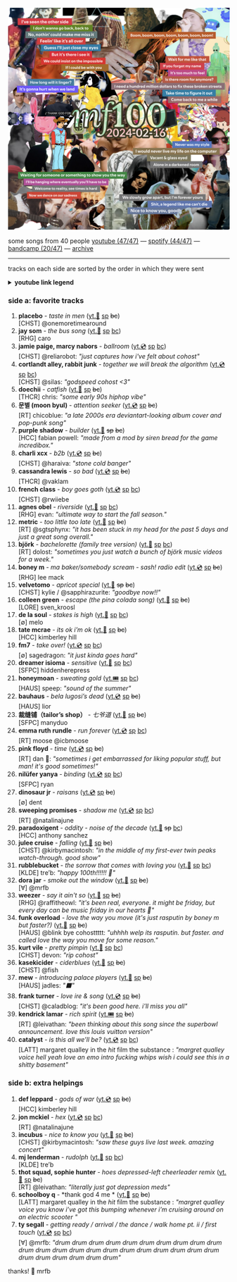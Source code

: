 ![cover](../covers/2024-09-20.png)

some songs from 40 people
[youtube (47/47)](<https://youtube.com/playlist?list=PLHKkvq2Z_NhhmZQQiyR4Xbb7E8p148HAO>) — [spotify (44/47)](<https://open.spotify.com/playlist/50LxxzggjWBLN1Deg4q1Ht>) — [bandcamp (20/47)](<https://www.buymusic.club/list/mrfb-mf100-2024-09-20>) — [archive](https://balousek.notion.site/b8bf80ad0d1a4852b020b7c2bd19eee1?v=0eade85b39ee4d3aa7c42c3c8106a928)

---

tracks on each side are sorted by the order in which they were sent

<details><summary><b>youtube link legend</b></summary><ul><li>📼 video</li><li>💿 audio</li><li>🎟️ live</li><li>👢 unofficial</li><li>🤩 fanworks</li></ul></details>

### side a: favorite tracks
1. **placebo** - *taste in men* ([yt.📼](https://youtu.be/5QML71sBu1E) [sp](https://open.spotify.com/track/6DVWb7uBVyyLwWslndW6DL) ~~bc~~)<br>[CHST] @onemoretimearound
1. **jay som** - *the bus song* ([yt.📼](https://youtu.be/k2SluHV2i40) [sp](https://open.spotify.com/track/4yWHa0Z8np5DqoWf6ffgMs) [bc](https://jaysom.bandcamp.com/track/the-bus-song))<br>[RHG] caro
1. **jamie paige, marcy nabors** - *ballroom* ([yt.💿](https://youtu.be/NQm_cQHXFSs) [sp](https://open.spotify.com/track/0rtsvpE8TCk7MHrYQacklk) [bc](https://jamiepaige.bandcamp.com/track/ballroom-feat-marcy-nabors))<br>[CHST] @reliarobot: *"just captures how i've felt about cohost"*
1. **cortlandt alley, rabbit junk** - *together we will break the algorithm* ([yt.💿](https://youtu.be/MTT-DA4JeQY) [sp](https://open.spotify.com/track/2YpvJ4dA7ObKcihJv3Z13a) [bc](https://cortlandtalley.bandcamp.com/track/together-we-will-break-the-algorithm))<br>[CHST] @silas: *"godspeed cohost <3"*
1. **doechii** - *catfish* ([yt.📼](https://youtu.be/AfgNiEJwGWo) [sp](https://open.spotify.com/track/3QQvSQKV8YmQxGolwwWe59) ~~bc~~)<br>[THCR] chris: *"some early 90s hiphop vibe"*
1. **문별 (moon byul)** - *attention seeker* ([yt.💿](https://youtu.be/kYUmtPuyQG0) [sp](https://open.spotify.com/track/3ZYSPwv46EapGeKAW3hB4X) ~~bc~~)<br>[RT] chicoblue: *"a late 2000s era deviantart-looking album cover and pop-punk song"*
1. **purple shadow** - *builder* ([yt.🤩](https://youtu.be/Gxh_GX6H9Xw) ~~sp~~ ~~bc~~)<br>[HCC] fabian powell: *"made from a mod by siren bread for the game incredibox."*
1. **charli xcx** - *b2b* ([yt.💿](https://youtu.be/hr-bX9Wlo_I) [sp](https://open.spotify.com/track/4wTvw1dBiPXNiHTh0zzpcI) ~~bc~~)<br>[CHST] @haraiva: *"stone cold banger"*
1. **cassandra lewis** - *so bad* ([yt.💿](https://youtu.be/Kz5niOv6tYw) [sp](https://open.spotify.com/track/2JlQro0lj7pbAZdO25imCx) ~~bc~~)<br>[THCR] @vaklam
1. **french class** - *boy goes goth* ([yt.💿](https://youtu.be/P8szv2fM49g) [sp](https://open.spotify.com/track/03AwDciSLNXfCivirf8d0b) [bc](https://frenchclass.bandcamp.com/track/boy-goes-goth))<br>[CHST] @rwiiebe
1. **agnes obel** - *riverside* ([yt.📼](https://youtu.be/vjncyiuwwXQ) [sp](https://open.spotify.com/track/6G3GO1eGFvLgA3o9J3YF1R) [bc](https://agnesobel.bandcamp.com/track/riverside))<br>[RHG] evan: *"ultimate way to start the fall season."*
1. **metric** - *too little too late* ([yt.🤩](https://youtu.be/XKIQM8iHEoU) [sp](https://open.spotify.com/track/3Gk8YeEo7mO6lYpM6iwgu5) ~~bc~~)<br>[RT] @sgtsphynx: *"it has been stuck in my head for the past 5 days and just a great song overall."*
1. **björk** - *bachelorette (family tree version)* ([yt.📼](https://youtu.be/JNJv-Ebi67I) [sp](https://open.spotify.com/track/080thMRVMSfE5fem7HBaoF) [bc](https://bjork.bandcamp.com/track/bachelorette))<br>[RT] dolost: *"sometimes you just watch a bunch of björk music videos for a week."*
1. **boney m** - *ma baker/somebody scream - sash! radio edit* ([yt.💿](https://youtu.be/2FsRwewETLk) [sp](https://open.spotify.com/track/4rVEn3lVnYP2dTBnh8eK4j) ~~bc~~)<br>[RHG] lee mack
1. **velvetomo** - *apricot special* ([yt.👢](https://youtu.be/yxE9-xb4vHw) ~~sp~~ ~~bc~~)<br>[CHST] kylie / @sapphirazurite: *"goodbye now!!"*
1. **colleen green** - *escape (the pina colada song)* ([yt.📼](https://youtu.be/iQRTrCh0wgU) [sp](https://open.spotify.com/track/3sNxIF5r5g1e1gchiD6r1y) ~~bc~~)<br>[LORE] sven_kroosl
1. **de la soul** - *stakes is high* ([yt.📼](https://youtu.be/radJQyaC5kY) [sp](https://open.spotify.com/track/5sfXK6yQlY9vSzuR3f3oD8) [bc](https://delasoul.bandcamp.com/track/stakes-is-high))<br>[∅] melo
1. **tate mcrae** - *its ok i’m ok* ([yt.📼](https://youtu.be/Bpaf6Dm9iRc) [sp](https://open.spotify.com/track/24XihnoVPWXlKJ4BgXqjVM) ~~bc~~)<br>[HCC] kimberley hill
1. **fm7** - *take over!* ([yt.💿](https://youtu.be/3FwtqIXSw94) [sp](https://open.spotify.com/track/2CiJyyXeRCWRjZwp6wajUK) [bc](https://artbyform.bandcamp.com/track/take-over))<br>[∅] sagedragon: *"it just kinda goes hard"*
1. **dreamer isioma** - *sensitive* ([yt.📼](https://youtu.be/3oYZtWD1vNg) [sp](https://open.spotify.com/track/06DPYEqSX1jMaxvnXNVshB) [bc](https://dreamerisioma.bandcamp.com/track/sensitive))<br>[SFPC] hiddenherepress
1. **honeymoan** - *sweating gold* ([yt.🎟️](https://youtu.be/XHr-GnBGcDE) [sp](https://open.spotify.com/track/5oPEINLTVfqWT2MQjc2MuR) [bc](https://honeymoan.bandcamp.com/track/sweating-gold))<br>[HAUS] speep: *"sound of the summer"*
1. **bauhaus** - *bela lugosi’s dead* ([yt.💿](https://youtu.be/Yy9h2q_dr9k) [sp](https://open.spotify.com/track/7q5n3kuNbHCWx6LZOY1Z0r) ~~bc~~)<br>[HAUS] lior
1. **裁缝铺（tailor’s shop）** - *七爷道* ([yt.📼](https://youtu.be/Gtm3biAmVvI) [sp](https://open.spotify.com/track/1hMbTgP79o5ebfSVKyI2Xt) ~~bc~~)<br>[SFPC] manyduo
1. **emma ruth rundle** - *run forever* ([yt.💿](https://youtu.be/3pYl9aPA5Tc) [sp](https://open.spotify.com/track/09DzlJefyzvierDQLWEFFR) [bc](https://emmaruthrundle.bandcamp.com/track/run-forever))<br>[RT] moose @icbmoose
1. **pink floyd** - *time* ([yt.💿](https://youtu.be/yl-Ms_ek-kE) [sp](https://open.spotify.com/track/3TO7bbrUKrOSPGRTB5MeCz) ~~bc~~)<br>[RT] dan 🤠: *"sometimes i get embarrassed for liking popular stuff, but man! it's good sometimes!"*
1. **nilüfer yanya** - *binding* ([yt.💿](https://youtu.be/nNwNZ6CMeFI) [sp](https://open.spotify.com/track/3XjhOYg7FGEjF2RP0zG8Oz) [bc](https://niluferyanya.bandcamp.com/track/binding))<br>[SFPC] ryan
1. **dinosaur jr** - *raisans* ([yt.💿](https://youtu.be/Ln8XsL6veaU) [sp](https://open.spotify.com/track/5xH7X05cbp7vtwFSdOUPEb) ~~bc~~)<br>[∅] dent
1. **sweeping promises** - *shadow me* ([yt.💿](https://youtu.be/bzSt2TggnjE) [sp](https://open.spotify.com/track/0aiUlWplE7TtrSrbcoo46P) [bc](https://sweepingpromises.bandcamp.com/track/shadow-me-2))<br>[RT] @natalinajune
1. **paradoxigent** - *oddity - noise of the decade* ([yt.📼](https://youtu.be/dyEYyp-qwN8) ~~sp~~ [bc](https://paradoxigent.bandcamp.com/track/oddity-noise-of-the-decade))<br>[HCC] anthony sanchez
1. **julee cruise** - *falling* ([yt.📼](https://youtu.be/mInZo4Td8Xk) [sp](https://open.spotify.com/track/31CYUJj5f9lbQ0Qqm9PzK5) ~~bc~~)<br>[CHST] @kirbymacintosh: *"in the middle of my first-ever twin peaks watch-through. good show"*
1. **rubblebucket** - *the sorrow that comes with loving you* ([yt.📼](https://youtu.be/wUC5WowDNJc) [sp](https://open.spotify.com/track/3YB1UJABauwBCLI72P10NG) [bc](https://rubblebucket.bandcamp.com/track/the-sorrow-that-comes-with-loving-you))<br>[KLDE] tre’b: *"happy 100th!!!!!! 🥳"*
1. **dora jar** - *smoke out the window* ([yt.📼](https://youtu.be/-5ifeK5ymtg) [sp](https://open.spotify.com/track/2PzH0eSzokrWfM1Cou5mVc) ~~bc~~)<br>[∀] @mrfb
1. **weezer** - *say it ain't so* ([yt.📼](https://youtu.be/ENXvZ9YRjbo) [sp](https://open.spotify.com/track/6VoIBz0VhCyz7OdEoRYDiA) ~~bc~~)<br>[RHG] @raffitheowl: *"it's been real, everyone. it might be friday, but every day can be music friday in our hearts 💖"*
1. **funk overload** - *love the way you move (it's just rasputin by boney m but faster?)* ([yt.🤩](https://youtu.be/6tXp0ULbG2w) [sp](https://open.spotify.com/track/4uKOGRHYdPOU34YSWOXrym) ~~bc~~)<br>[HAUS] @blink bye cohosttttt: *"uhhhh welp its rasputin. but faster. and called love the way you move for some reason."*
1. **kurt vile** - *pretty pimpin* ([yt.📼](https://youtu.be/659pppwniXA) [sp](https://open.spotify.com/track/47cNDW1xyM03mT2kseO41a) [bc](https://kurtvile.bandcamp.com/track/pretty-pimpin))<br>[CHST] devon: *"rip cohost"*
1. **kasekicider** - *ciderblues* ([yt.👢](https://youtu.be/iafFuFy0jAw) [sp](https://open.spotify.com/track/7i2hLs9RW8RJsD9t66CNe4) ~~bc~~)<br>[CHST] @fish
1. **mew** - *introducing palace players* ([yt.📼](https://youtu.be/5JoUQ8ty3m0) [sp](https://open.spotify.com/track/0M5us163XfQ48lAWIRKX1P) ~~bc~~)<br>[HAUS] jadles: *"⬛️"*
1. **frank turner** - *love ire & song* ([yt.💿](https://youtu.be/DEpHL9GG1N4) [sp](https://open.spotify.com/track/14GWBS84yTd5eAliOO7GAa) ~~bc~~)<br>[CHST] @caladblog: *"it's been good here. i'll miss you all"*
1. **kendrick lamar** - *rich spirit* ([yt.🎟️](https://youtu.be/sv4ISzVuRXA) [sp](https://open.spotify.com/track/1QPreu0BNOrUfEb8HTd2qG) ~~bc~~)<br>[RT] @leivathan: *"been thinking about this song since the superbowl announcement. love this louis vuitton version"*
1. **catalyst** - *is this all we’ll be?* ([yt.💿](https://youtu.be/dQwhNK_E-cs) [sp](https://open.spotify.com/track/3MXatBjlJ5BJI1kv7gJ6I3) [bc](https://larry187.bandcamp.com/track/is-this-all-that-well-be))<br>[LATT] margaret qualley in the *hit* film the substance : *"*margret qualley voice* hell yeah love an emo intro fucking whips wish i could see this in a shitty basement"*

### side b: extra helpings
1. **def leppard** - *gods of war* ([yt.💿](https://youtu.be/ENJGhyADs1M) [sp](https://open.spotify.com/track/04fSMvH0SLmdykyg06rXC3) ~~bc~~)<br>[HCC] kimberley hill
1. **jon mckiel** - *hex* ([yt.💿](https://youtu.be/PO9CC2LRNbk) [sp](https://open.spotify.com/track/4iCKVW1lCIZ7itSkwySARq) [bc](https://jonmckiel.bandcamp.com/track/hex))<br>[RT] @natalinajune
1. **incubus** - *nice to know you* ([yt.📼](https://youtu.be/Qf_7mEPMIAc) [sp](https://open.spotify.com/track/77eRSoQbDt4qHlAhUqovmy) ~~bc~~)<br>[CHST] @kirbymacintosh: *"saw these guys live last week. amazing concert"*
1. **mj lenderman** - *rudolph* ([yt.📼](https://youtu.be/2QevZ5z9Cq4) [sp](https://open.spotify.com/track/0HJll1OUSh4FUrDUKG0ikX) [bc](https://mjlenderman.bandcamp.com/track/rudolph))<br>[KLDE] tre’b
1. **thot squad, sophie hunter** - *hoes depressed-left cheerleader remix* ([yt.📼](https://youtu.be/oaa6eZB_Vo8) [sp](https://open.spotify.com/track/2KL4UeD4QZXpnhMjweB54Z) ~~bc~~)<br>[RT] @leivathan: *"literally just got depression meds"*
1. **schoolboy q** - *thank god 4 me * ([yt.📼](https://youtu.be/kn3GZHjHPjM) [sp](https://open.spotify.com/track/7CwO2esrH095tjxmJVMY2E) ~~bc~~)<br>[LATT] margaret qualley in the *hit* film the substance : *"*margret qualley voice* you know i’ve got this bumping whenever i’m cruising around on an electric scooter "*
1. **ty segall** - *getting ready / arrival / the dance / walk home pt. ii / first touch* ([yt.💿](https://youtu.be/ocqLoxO884k) [sp](https://open.spotify.com/track/47Dtdt4Puth0Iq17uAzTqw) [bc](https://tysegall.bandcamp.com/track/getting-ready-arrival-the-dance-walk-home-pt-ii-first-touch))<br>[∀] @mrfb: *"drum drum drum drum drum drum drum drum drum drum drum drum drum drum drum drum drum drum drum drum drum drum drum drum drum drum drum drum"*

thanks! 💖 mrfb